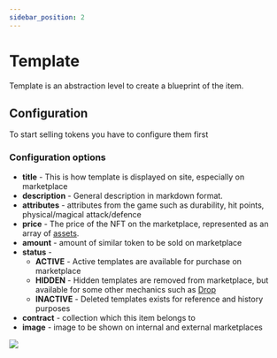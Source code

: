 ```yaml
---
sidebar_position: 2
---
```


# Template

Template is an abstraction level to create a blueprint of the item. 

## Configuration

To start selling tokens you have to configure them first

### Configuration options

- **title** - This is how template is displayed on site, especially on marketplace
- **description** - General description in markdown format.
- **attributes** - attributes from the game such as durability, hit points, physical/magical attack/defence
- **price** - The price of the NFT on the marketplace, represented as an array of [assets](/admin/miscellaneous/asset). 
- **amount** - amount of similar token to be sold on marketplace
- **status** - 
  - **ACTIVE** - Active templates are available for purchase on marketplace
  - **HIDDEN** - Hidden templates are removed from marketplace, but available for some other mechanics such as [Drop](/admin/simple-mechanics/drop/)
  - **INACTIVE** - Deleted templates exists for reference and history purposes
- **contract** - collection which this item belongs to
- **image** - image to be shown on internal and external marketplaces

![](/img/hierarchy/erc721/erc721_template_edit_modal.png)